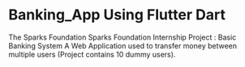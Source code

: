 # Banking_App Using Flutter Dart
The Sparks Foundation Sparks Foundation Internship Project : Basic Banking System A Web Application used to transfer money between multiple users (Project contains 10 dummy users).

